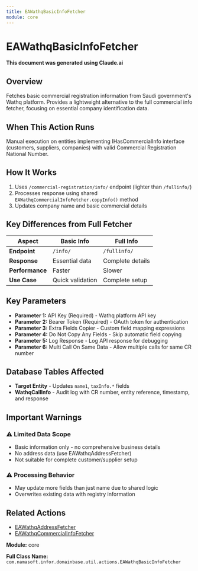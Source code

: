 ```yaml
---
title: EAWathqBasicInfoFetcher
module: core
---
```


<div class='entity-flows'>

# EAWathqBasicInfoFetcher

**This document was generated using Claude.ai**

## Overview

Fetches basic commercial registration information from Saudi government's Wathq platform. Provides a lightweight alternative to the full commercial info fetcher, focusing on essential company identification data.

## When This Action Runs

Manual execution on entities implementing IHasCommercialInfo interface (customers, suppliers, companies) with valid Commercial Registration National Number.

## How It Works

1. Uses `/commercial-registration/info/` endpoint (lighter than `/fullinfo/`)
2. Processes response using shared `EAWathqCommercialInfoFetcher.copyInfo()` method
3. Updates company name and basic commercial details

## Key Differences from Full Fetcher

| Aspect | Basic Info | Full Info |
|--------|-----------|-----------|
| **Endpoint** | `/info/` | `/fullinfo/` |
| **Response** | Essential data | Complete details |
| **Performance** | Faster | Slower |
| **Use Case** | Quick validation | Complete setup |

## Key Parameters

- **Parameter 1:** API Key (Required) - Wathq platform API key
- **Parameter 2:** Bearer Token (Required) - OAuth token for authentication
- **Parameter 3:** Extra Fields Copier - Custom field mapping expressions
- **Parameter 4:** Do Not Copy Any Fields - Skip automatic field copying
- **Parameter 5:** Log Response - Log API response for debugging
- **Parameter 6:** Multi Call On Same Data - Allow multiple calls for same CR number

## Database Tables Affected

- **Target Entity** - Updates `name1`, `taxInfo.*` fields
- **WathqCallInfo** - Audit log with CR number, entity reference, timestamp, and response

## Important Warnings

### ⚠️ Limited Data Scope
- Basic information only - no comprehensive business details
- No address data (use EAWathqAddressFetcher)
- Not suitable for complete customer/supplier setup

### ⚠️ Processing Behavior
- May update more fields than just name due to shared logic
- Overwrites existing data with registry information

## Related Actions

- [EAWathqAddressFetcher](EAWathqAddressFetcher.md)
- [EAWathqCommercialInfoFetcher](EAWathqCommercialInfoFetcher.md)

**Module:** core

**Full Class Name:** `com.namasoft.infor.domainbase.util.actions.EAWathqBasicInfoFetcher`

</div>

